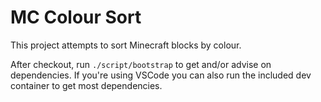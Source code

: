 # MC Colour Sort

This project attempts to sort Minecraft blocks by colour.

After checkout, run `./script/bootstrap` to get and/or advise on dependencies.
If you're using VSCode you can also run the included dev container to get
most dependencies.
